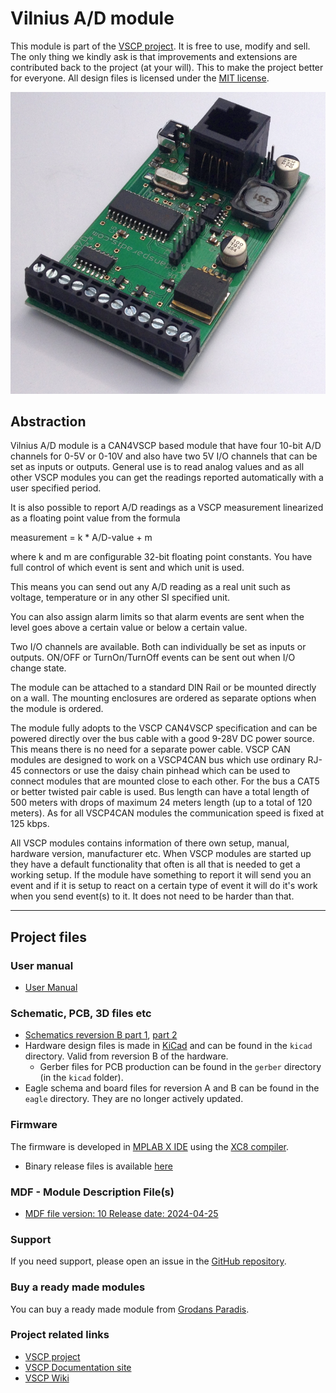 # Vilnius A/D module

This module is part of the [VSCP project](https://www.vscp.org).  It is free to use, modify and sell. The only thing we kindly ask is that improvements and extensions are contributed back to the project (at your will). This to make the project better for everyone. All design files is licensed under the [MIT license](https://en.wikipedia.org/wiki/MIT_License).

<img src="./docs/images/vilnius2_small.png" width="600">

## Abstraction

Vilnius A/D module is a CAN4VSCP based module that have four 10-bit A/D channels for 0-5V or 0-10V and also have two 5V I/O channels that can be set as inputs or outputs. General use is to read analog values and as all other VSCP modules you can get the readings reported automatically with a user specified period.

It is also possible to report A/D readings as a VSCP measurement linearized as a floating point value from the formula

measurement = k * A/D-value + m

where k and m are configurable 32-bit floating point constants. You have full control of which event is sent and which unit is used.

This means you can send out any A/D reading as a real unit such as voltage, temperature or in any other SI specified unit.

You can also assign alarm limits so that alarm events are sent when the level goes above a certain value or below a certain value.

Two I/O channels are available. Both can individually be set as inputs or outputs. ON/OFF or TurnOn/TurnOff events can be sent out when I/O change state.

The module can be attached to a standard DIN Rail or be mounted directly on a wall. The mounting enclosures are ordered as separate options when the module is ordered.

The module fully adopts to the VSCP CAN4VSCP specification and can be powered directly over the bus cable with a good 9-28V DC power source. This means there is no need for a separate power cable. VSCP CAN modules are designed to work on a VSCP4CAN bus which use ordinary RJ-45 connectors or use the daisy chain pinhead which can be used to connect modules that are mounted close to each other. For the bus a CAT5 or better twisted pair cable is used. Bus length can have a total length of 500 meters with drops of maximum 24 meters length (up to a total of 120 meters). As for all VSCP4CAN modules the communication speed is fixed at 125 kbps.

All VSCP modules contains information of there own setup, manual, hardware version, manufacturer etc. When VSCP modules are started up they have a default functionality that often is all that is needed to get a working setup. If the module have something to report it will send you an event and if it is setup to react on a certain type of event it will do it's work when you send event(s) to it. It does not need to be harder than that. 

---

## Project files

### User manual
  * [User Manual](https://grodansparadis.github.io/can4vscp-vilnius/#)

### Schematic, PCB, 3D files etc
  * [Schematics reversion B part 1](https://raw.githubusercontent.com/grodansparadis/can4vscp-vilnius/refs/heads/master/eagle/vilnius_sch1_rev_B.png), [part 2](https://raw.githubusercontent.com/grodansparadis/can4vscp-vilnius/refs/heads/master/eagle/vilnius_sch2_rev_B.png)
 * Hardware design files is made in [KiCad](https://kicad.org) and can be found in the `kicad` directory. Valid from reversion B of the hardware.
   * Gerber files for PCB production can be found in the `gerber` directory (in the `kicad` folder).
 * Eagle schema and board files for reversion A and B can be found in the `eagle` directory. They are no longer actively updated.

 ### Firmware

 The firmware is developed in [MPLAB X IDE](https://www.microchip.com/mplab/mplab-x-ide) using the [XC8 compiler](https://www.microchip.com/mplab/compilers).

  * Binary release files is available [here](https://github.com/grodansparadis/can4vscp-vilnius/releases)

### MDF - Module Description File(s)
  * [MDF file version: 10 Release date: 2024-04-25](http://www.eurosource.se/vilnius_1.xml)

### Support
If you need support, please open an issue in the [GitHub repository](https://github.com/grodansparadis/can4vscp-vilnius/issues).

### Buy a ready made modules
You can buy a ready made module from [Grodans Paradis](http://www.grodansparadis.com).

### Project related links
  * [VSCP project](https://www.vscp.org)
  * [VSCP Documentation site](https://docs.vscp.org/)
  * [VSCP Wiki](https://github.com/grodansparadis/vscp/wiki)


